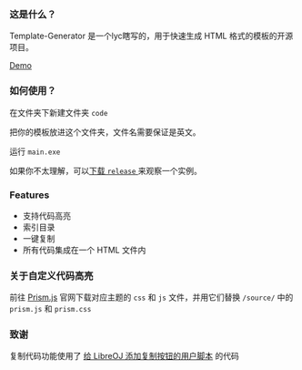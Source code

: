 ### 这是什么？

Template-Generator 是一个lyc瞎写的，用于快速生成 HTML 格式的模板的开源项目。

[Demo](<https://lycltb.github.io/homepage/source/Templates.html>)

### 如何使用？

在文件夹下新建文件夹 `code`

把你的模板放进这个文件夹，文件名需要保证是英文。

运行 `main.exe`

如果你不太理解，可以[下载 `release` ](<https://github.com/lycLTb/ACM-Template-Generator/releases/download/V1.0/ACM-Template-Generator-Release.zip>)来观察一个实例。

### Features

- 支持代码高亮
- 索引目录
- 一键复制
- 所有代码集成在一个 HTML 文件内

### 关于自定义代码高亮

前往 [Prism.js](https://prismjs.com/) 官网下载对应主题的 `css` 和 `js` 文件，并用它们替换 `/source/` 中的 `prism.js` 和 `prism.css`

### 致谢

复制代码功能使用了 [给 LibreOJ 添加复制按钮的用户脚本](<https://github.com/woshiluo/syzoj-copy-button>) 的代码
